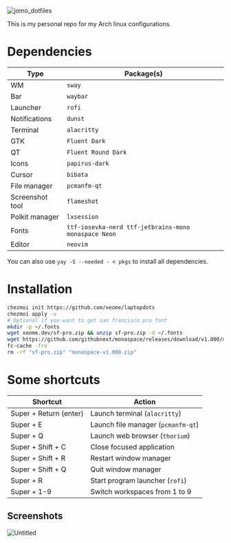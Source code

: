 ![jomo_dotfiles](https://cdn.discordapp.com/attachments/739162076886597715/954111167926767636/unknown.png)

This is my personal repo for my Arch linux configurations.

# Dependencies

| Type            | Package(s)                                           |
| --------------- | ---------------------------------------------------- |
| WM              | `sway`                                               |
| Bar             | `waybar`                                             |
| Launcher        | `rofi`                                               |
| Notifications   | `dunst`                                              |
| Terminal        | `alacritty`                                          |
| GTK             | `Fluent Dark`                                        |
| QT              | `Fluent Round Dark`                                  |
| Icons           | `papirus-dark`                                       |
| Cursor          | `bibata`                                             |
| File manager    | `pcmanfm-qt`                                         |
| Screenshot tool | `flameshot`                                          |
| Polkit manager  | `lxsession`                                          |
| Fonts           | `ttf-iosevka-nerd ttf-jetbrains-mono monaspace Neon` |
| Editor          | `neovim`                                             |

You can also use `yay -S --needed - < pkgs` to install all dependencies.

# Installation

```bash
chezmoi init https://github.com/xeome/laptopdots
chezmoi apply -v
# Optional if you want to get san francisco pro font
mkdir -p ~/.fonts
wget xeome.dev/sf-pro.zip && unzip sf-pro.zip -d ~/.fonts
wget https://github.com/githubnext/monaspace/releases/download/v1.000/monaspace-v1.000.zip && unzip monaspace-v1.000.zip -d ~/.fonts
fc-cache -frv
rm -rf "sf-pro.zip" "monaspace-v1.000.zip"
```

# Some shortcuts

| Shortcut               | Action                             |
| ---------------------- | ---------------------------------- |
| Super + Return (enter) | Launch terminal (`alacritty`)      |
| Super + E              | Launch file manager (`pcmanfm-qt`) |
| Super + Q              | Launch web browser (`thorium`)     |
| Super + Shift + C      | Close focused application          |
| Super + Shift + R      | Restart window manager             |
| Super + Shift + Q      | Quit window manager                |
| Super + R              | Start program launcher (`rofi`)    |
| Super + 1-9            | Switch workspaces from 1 to 9      |

## Screenshots

![Untitled](https://github.com/xeome/laptopdots/assets/44901648/887457fa-cbee-4e7a-80a4-4d383f1f14f2)
